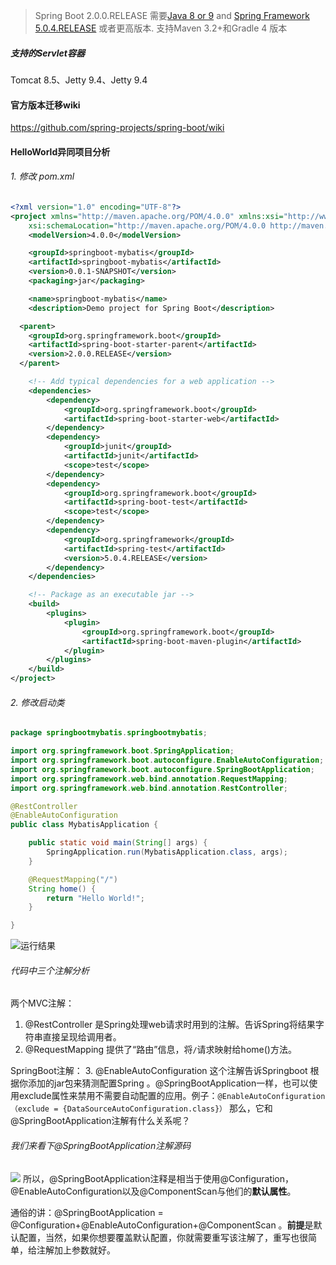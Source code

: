 >Spring Boot 2.0.0.RELEASE 需要[Java 8 or 9](https://www.java.com/) and [Spring Framework 5.0.4.RELEASE](https://docs.spring.io/spring/docs/5.0.4.RELEASE/spring-framework-reference/) 或者更高版本. 支持Maven 3.2+和Gradle 4 版本

#####   支持的Servlet容器
Tomcat 8.5、Jetty 9.4、Jetty 9.4

####   官方版本迁移wiki
https://github.com/spring-projects/spring-boot/wiki

####   HelloWorld异同项目分析

######  1. 修改 pom.xml
```xml
<?xml version="1.0" encoding="UTF-8"?>
<project xmlns="http://maven.apache.org/POM/4.0.0" xmlns:xsi="http://www.w3.org/2001/XMLSchema-instance"
	xsi:schemaLocation="http://maven.apache.org/POM/4.0.0 http://maven.apache.org/xsd/maven-4.0.0.xsd">
	<modelVersion>4.0.0</modelVersion>

	<groupId>springboot-mybatis</groupId>
	<artifactId>springboot-mybatis</artifactId>
	<version>0.0.1-SNAPSHOT</version>
	<packaging>jar</packaging>

	<name>springboot-mybatis</name>
	<description>Demo project for Spring Boot</description>

  <parent>
    <groupId>org.springframework.boot</groupId>
    <artifactId>spring-boot-starter-parent</artifactId>
    <version>2.0.0.RELEASE</version>
  </parent>

	<!-- Add typical dependencies for a web application -->
	<dependencies>
		<dependency>
			<groupId>org.springframework.boot</groupId>
			<artifactId>spring-boot-starter-web</artifactId>
		</dependency>
		<dependency>
			<groupId>junit</groupId>
			<artifactId>junit</artifactId>
			<scope>test</scope>
		</dependency>
		<dependency>
			<groupId>org.springframework.boot</groupId>
			<artifactId>spring-boot-test</artifactId>
			<scope>test</scope>
		</dependency>
		<dependency>
			<groupId>org.springframework</groupId>
			<artifactId>spring-test</artifactId>
			<version>5.0.4.RELEASE</version>
		</dependency>
	</dependencies>

	<!-- Package as an executable jar -->
	<build>
		<plugins>
			<plugin>
				<groupId>org.springframework.boot</groupId>
				<artifactId>spring-boot-maven-plugin</artifactId>
			</plugin>
		</plugins>
	</build>
</project>

```
######  2. 修改启动类
```java
package springbootmybatis.springbootmybatis;

import org.springframework.boot.SpringApplication;
import org.springframework.boot.autoconfigure.EnableAutoConfiguration;
import org.springframework.boot.autoconfigure.SpringBootApplication;
import org.springframework.web.bind.annotation.RequestMapping;
import org.springframework.web.bind.annotation.RestController;

@RestController
@EnableAutoConfiguration
public class MybatisApplication {

	public static void main(String[] args) {
		SpringApplication.run(MybatisApplication.class, args);
	}

	@RequestMapping("/")
	String home() {
		return "Hello World!";
	}

}

```

![运行结果](http://upload-images.jianshu.io/upload_images/5786888-40a06e86999c36d8.png?imageMogr2/auto-orient/strip%7CimageView2/2/w/1240)

######  代码中三个注解分析
两个MVC注解：
1. @RestController 是Spring处理web请求时用到的注解。告诉Spring将结果字符串直接呈现给调用者。
2. @RequestMapping 提供了“路由”信息，将`/`请求映射给home()方法。

SpringBoot注解：
3. @EnableAutoConfiguration 这个注解告诉Springboot 根据你添加的jar包来猜测配置Spring 。@SpringBootApplication一样，也可以使用exclude属性来禁用不需要自动配置的应用。例子：`@EnableAutoConfiguration（exclude = {DataSourceAutoConfiguration.class}）` 那么，它和@SpringBootApplication注解有什么关系呢？
######  我们来看下@SpringBootApplication注解源码
   


![](http://upload-images.jianshu.io/upload_images/5786888-e30be488a4d492cf.png?imageMogr2/auto-orient/strip%7CimageView2/2/w/1240)
所以，@SpringBootApplication注释是相当于使用@Configuration， @EnableAutoConfiguration以及@ComponentScan与他们的**默认属性**。

通俗的讲：@SpringBootApplication = @Configuration+@EnableAutoConfiguration+@ComponentScan 。**前提**是默认配置，当然，如果你想要覆盖默认配置，你就需要重写该注解了，重写也很简单，给注解加上参数就好。



